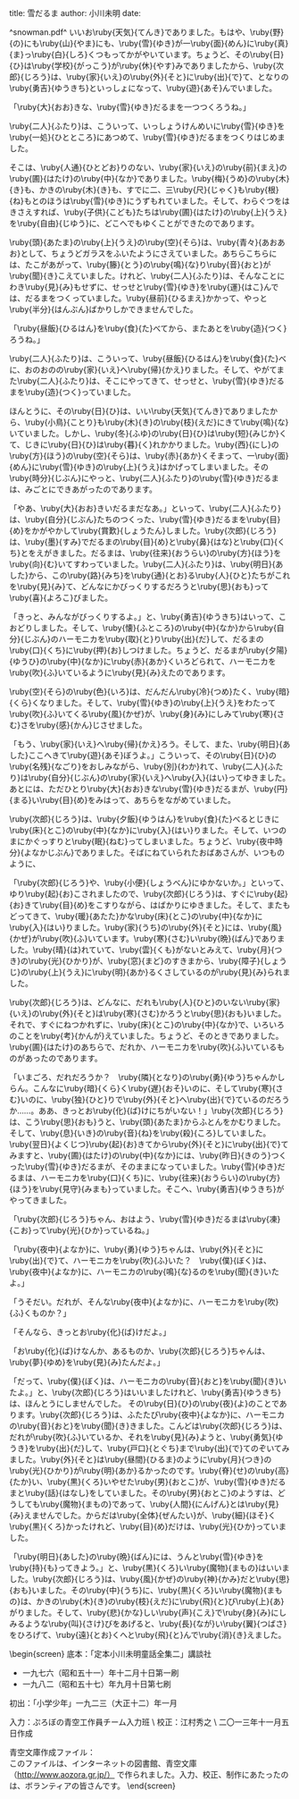 title: 雪だるま
author: 小川未明
date: 

^snowman.pdf^
いいお\ruby{天気}{てんき}でありました。もはや、\ruby{野}{の}にも\ruby{山}{やま}にも、\ruby{雪}{ゆき}が一\ruby{面}{めん}に\ruby{真}{ま}っ\ruby{白}{しろ}くつもってかがやいています。ちょうど、その\ruby{日}{ひ}は\ruby{学校}{がっこう}が\ruby{休}{やす}みでありましたから、\ruby{次郎}{じろう}は、\ruby{家}{いえ}の\ruby{外}{そと}に\ruby{出}{で}て、となりの\ruby{勇吉}{ゆうきち}といっしょになって、\ruby{遊}{あそ}んでいました。

「\ruby{大}{おお}きな、\ruby{雪}{ゆき}だるまを一つつくろうね。」

\ruby{二人}{ふたり}は、こういって、いっしょうけんめいに\ruby{雪}{ゆき}を\ruby{一処}{ひとところ}にあつめて、\ruby{雪}{ゆき}だるまをつくりはじめました。

そこは、\ruby{人通}{ひとどお}りのない、\ruby{家}{いえ}の\ruby{前}{まえ}の\ruby{圃}{はたけ}の\ruby{中}{なか}でありました。\ruby{梅}{うめ}の\ruby{木}{き}も、かきの\ruby{木}{き}も、すでに二、三\ruby{尺}{じゃく}も\ruby{根}{ね}もとのほうは\ruby{雪}{ゆき}にうずもれていました。そして、わらぐつをはきさえすれば、\ruby{子供}{こども}たちは\ruby{圃}{はたけ}の\ruby{上}{うえ}を\ruby{自由}{じゆう}に、どこへでもゆくことができたのであります。

\ruby{頭}{あたま}の\ruby{上}{うえ}の\ruby{空}{そら}は、\ruby{青々}{あおあお}として、ちょうどガラスをふいたようにさえていました。あちらこちらには、たこがあがって、\ruby{籐}{とう}の\ruby{鳴}{な}り\ruby{音}{おと}が\ruby{聞}{き}こえていました。けれど、\ruby{二人}{ふたり}は、そんなことにわき\ruby{見}{み}もせずに、せっせと\ruby{雪}{ゆき}を\ruby{運}{はこ}んでは、だるまをつくっていました。\ruby{昼前}{ひるまえ}かかって、やっと\ruby{半分}{はんぶん}ばかりしかできませんでした。

「\ruby{昼飯}{ひるはん}を\ruby{食}{た}べてから、またあとを\ruby{造}{つく}ろうね。」

\ruby{二人}{ふたり}は、こういって、\ruby{昼飯}{ひるはん}を\ruby{食}{た}べに、おのおのの\ruby{家}{いえ}へ\ruby{帰}{かえ}りました。そして、やがてまた\ruby{二人}{ふたり}は、そこにやってきて、せっせと、\ruby{雪}{ゆき}だるまを\ruby{造}{つく}っていました。

ほんとうに、その\ruby{日}{ひ}は、いい\ruby{天気}{てんき}でありましたから、\ruby{小鳥}{ことり}も\ruby{木}{き}の\ruby{枝}{えだ}にきて\ruby{鳴}{な}いていました。しかし、\ruby{冬}{ふゆ}の\ruby{日}{ひ}は\ruby{短}{みじか}くて、じきに\ruby{日}{ひ}は\ruby{暮}{く}れかかりました。\ruby{西}{にし}の\ruby{方}{ほう}の\ruby{空}{そら}は、\ruby{赤}{あか}くそまって、一\ruby{面}{めん}に\ruby{雪}{ゆき}の\ruby{上}{うえ}はかげってしまいました。その\ruby{時分}{じぶん}にやっと、\ruby{二人}{ふたり}の\ruby{雪}{ゆき}だるまは、みごとにできあがったのであります。

「やあ、\ruby{大}{おお}きいだるまだなあ。」といって、\ruby{二人}{ふたり}は、\ruby{自分}{じぶん}たちのつくった、\ruby{雪}{ゆき}だるまを\ruby{目}{め}をかがやかして\ruby{賞歎}{しょうたん}しました。\ruby{次郎}{じろう}は、\ruby{墨}{すみ}でだるまの\ruby{目}{め}と\ruby{鼻}{はな}と\ruby{口}{くち}とをえがきました。だるまは、\ruby{往来}{おうらい}の\ruby{方}{ほう}を\ruby{向}{む}いてすわっていました。\ruby{二人}{ふたり}は、\ruby{明日}{あした}から、この\ruby{路}{みち}を\ruby{通}{とお}る\ruby{人}{ひと}たちがこれを\ruby{見}{み}て、どんなにかびっくりするだろうと\ruby{思}{おも}って\ruby{喜}{よろこ}びました。

「きっと、みんながびっくりするよ。」と、\ruby{勇吉}{ゆうきち}はいって、こおどりしました。そして、\ruby{懐}{ふところ}の\ruby{中}{なか}から\ruby{自分}{じぶん}のハーモニカを\ruby{取}{と}り\ruby{出}{だ}して、だるまの\ruby{口}{くち}に\ruby{押}{お}しつけました。ちょうど、だるまが\ruby{夕陽}{ゆうひ}の\ruby{中}{なか}に\ruby{赤}{あか}くいろどられて、ハーモニカを\ruby{吹}{ふ}いているように\ruby{見}{み}えたのであります。

\ruby{空}{そら}の\ruby{色}{いろ}は、だんだん\ruby{冷}{つめ}たく、\ruby{暗}{くら}くなりました。そして、\ruby{雪}{ゆき}の\ruby{上}{うえ}をわたって\ruby{吹}{ふ}いてくる\ruby{風}{かぜ}が、\ruby{身}{み}にしみて\ruby{寒}{さむ}さを\ruby{感}{かん}じさせました。

「もう、\ruby{家}{いえ}へ\ruby{帰}{かえ}ろう。そして、また、\ruby{明日}{あした}ここへきて\ruby{遊}{あそ}ぼうよ。」こういって、その\ruby{日}{ひ}の\ruby{名残}{なごり}をおしみながら、\ruby{別}{わか}れて、\ruby{二人}{ふたり}は\ruby{自分}{じぶん}の\ruby{家}{いえ}へ\ruby{入}{はい}ってゆきました。あとには、ただひとり\ruby{大}{おお}きな\ruby{雪}{ゆき}だるまが、\ruby{円}{まる}い\ruby{目}{め}をみはって、あちらをながめていました。

\ruby{次郎}{じろう}は、\ruby{夕飯}{ゆうはん}を\ruby{食}{た}べるとじきに\ruby{床}{とこ}の\ruby{中}{なか}に\ruby{入}{はい}りました。そして、いつのまにかぐっすりと\ruby{眠}{ねむ}ってしまいました。ちょうど、\ruby{夜中時分}{よなかじぶん}でありました。そばにねていられたおばあさんが、いつものように、

「\ruby{次郎}{じろう}や、\ruby{小便}{しょうべん}にゆかないか。」といって、ゆり\ruby{起}{お}こされましたので、\ruby{次郎}{じろう}は、すぐに\ruby{起}{お}きて\ruby{目}{め}をこすりながら、はばかりにゆきました。そして、またもどってきて、\ruby{暖}{あたた}かな\ruby{床}{とこ}の\ruby{中}{なか}に\ruby{入}{はい}りました。\ruby{家}{うち}の\ruby{外}{そと}には、\ruby{風}{かぜ}が\ruby{吹}{ふ}いています。\ruby{寒}{さむ}い\ruby{晩}{ばん}でありました。\ruby{晴}{は}れていて、\ruby{雲}{くも}がないとみえて、\ruby{月}{つき}の\ruby{光}{ひかり}が、\ruby{窓}{まど}のすきまから、\ruby{障子}{しょうじ}の\ruby{上}{うえ}に\ruby{明}{あか}るくさしているのが\ruby{見}{み}られました。

\ruby{次郎}{じろう}は、どんなに、だれも\ruby{人}{ひと}のいない\ruby{家}{いえ}の\ruby{外}{そと}は\ruby{寒}{さむ}かろうと\ruby{思}{おも}いました。それで、すぐにねつかれずに、\ruby{床}{とこ}の\ruby{中}{なか}で、いろいろのことを\ruby{考}{かんが}えていました。ちょうど、そのときでありました。\ruby{圃}{はたけ}のあちらで、だれか、ハーモニカを\ruby{吹}{ふ}いているものがあったのであります。

「いまごろ、だれだろうか？　\ruby{隣}{となり}の\ruby{勇}{ゆう}ちゃんかしらん。こんなに\ruby{暗}{くら}く\ruby{遅}{おそ}いのに、そして\ruby{寒}{さむ}いのに、\ruby{独}{ひと}りで\ruby{外}{そと}へ\ruby{出}{で}ているのだろうか……。ああ、きっとお\ruby{化}{ば}けにちがいない！」\ruby{次郎}{じろう}は、こう\ruby{思}{おも}うと、\ruby{頭}{あたま}からふとんをかむりました。そして、\ruby{息}{いき}の\ruby{音}{ね}を\ruby{殺}{ころ}していました。\ruby{翌日}{よくじつ}\ruby{起}{お}きてから\ruby{外}{そと}に\ruby{出}{で}てみますと、\ruby{圃}{はたけ}の\ruby{中}{なか}には、\ruby{昨日}{きのう}つくった\ruby{雪}{ゆき}だるまが、そのままになっていました。\ruby{雪}{ゆき}だるまは、ハーモニカを\ruby{口}{くち}に、\ruby{往来}{おうらい}の\ruby{方}{ほう}を\ruby{見守}{みまも}っていました。そこへ、\ruby{勇吉}{ゆうきち}がやってきました。

「\ruby{次郎}{じろう}ちゃん、おはよう、\ruby{雪}{ゆき}だるまは\ruby{凍}{こお}って\ruby{光}{ひか}っているね。」

「\ruby{夜中}{よなか}に、\ruby{勇}{ゆう}ちゃんは、\ruby{外}{そと}に\ruby{出}{で}て、ハーモニカを\ruby{吹}{ふ}いた？　\ruby{僕}{ぼく}は、\ruby{夜中}{よなか}に、ハーモニカの\ruby{鳴}{な}るのを\ruby{聞}{き}いたよ。」

「うそだい。だれが、そんな\ruby{夜中}{よなか}に、ハーモニカを\ruby{吹}{ふ}くものか？」

「そんなら、きっとお\ruby{化}{ば}けだよ。」

「お\ruby{化}{ば}けなんか、あるものか、\ruby{次郎}{じろう}ちゃんは、\ruby{夢}{ゆめ}を\ruby{見}{み}たんだよ。」

「だって、\ruby{僕}{ぼく}は、ハーモニカの\ruby{音}{おと}を\ruby{聞}{き}いたよ。」と、\ruby{次郎}{じろう}はいいましたけれど、\ruby{勇吉}{ゆうきち}は、ほんとうにしませんでした。
その\ruby{日}{ひ}の\ruby{夜}{よ}のことであります。\ruby{次郎}{じろう}は、ふたたび\ruby{夜中}{よなか}に、ハーモニカの\ruby{音}{おと}を\ruby{聞}{き}きました。こんどは\ruby{次郎}{じろう}は、だれが\ruby{吹}{ふ}いているか、それを\ruby{見}{み}ようと、\ruby{勇気}{ゆうき}を\ruby{出}{だ}して、\ruby{戸口}{とぐち}まで\ruby{出}{で}てのぞいてみました。\ruby{外}{そと}は\ruby{昼間}{ひるま}のように\ruby{月}{つき}の\ruby{光}{ひかり}が\ruby{明}{あか}るかったのです。\ruby{脊}{せ}の\ruby{高}{たか}い、\ruby{黒}{くろ}いやせた\ruby{男}{おとこ}が、\ruby{雪}{ゆき}だるまと\ruby{話}{はなし}をしていました。その\ruby{男}{おとこ}のようすは、どうしても\ruby{魔物}{まもの}であって、\ruby{人間}{にんげん}とは\ruby{見}{み}えませんでした。からだは\ruby{全体}{ぜんたい}が、\ruby{細}{ほそ}く\ruby{黒}{くろ}かったけれど、\ruby{目}{め}だけは、\ruby{光}{ひか}っていました。

「\ruby{明日}{あした}の\ruby{晩}{ばん}には、うんと\ruby{雪}{ゆき}を\ruby{持}{も}ってきよう。」と、\ruby{黒}{くろ}い\ruby{魔物}{まもの}はいいました。\ruby{次郎}{じろう}は、\ruby{風}{かぜ}の\ruby{神}{かみ}だと\ruby{思}{おも}いました。その\ruby{中}{うち}に、\ruby{黒}{くろ}い\ruby{魔物}{まもの}は、かきの\ruby{木}{き}の\ruby{枝}{えだ}に\ruby{飛}{と}び\ruby{上}{あ}がりました。そして、\ruby{悲}{かな}しい\ruby{声}{こえ}で\ruby{身}{み}にしみるような\ruby{叫}{さけ}びをあげると、\ruby{長}{なが}い\ruby{翼}{つばさ}をひろげて、\ruby{遠}{とお}くへと\ruby{飛}{と}んで\ruby{消}{き}えました。

\begin{screen}
底本：「定本小川未明童話全集二」講談社
 
- 一九七六（昭和五十一）年十二月十日第一刷
- 一九八二（昭和五十七）年九月十日第七刷

初出：「小学少年」一九二三（大正十二）年一月

入力：ぷろぼの青空工作員チーム入力班 \ 校正：江村秀之 \ 二〇一三年十一月五日作成

青空文庫作成ファイル：  
このファイルは、インターネットの図書館、青空文庫（http://www.aozora.gr.jp/）
で作られました。入力、校正、制作にあたったのは、ボランティアの皆さんです。
\end{screen}
